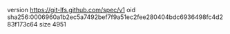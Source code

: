 version https://git-lfs.github.com/spec/v1
oid sha256:0006960a1b2ec5a7492bef7f9a51ec2fee280404bdc6936498fc4d283f173c64
size 4951
